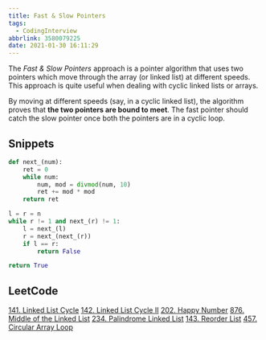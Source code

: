 ```yaml
---
title: Fast & Slow Pointers
tags:
  - CodingInterview
abbrlink: 3580079225
date: 2021-01-30 16:11:29
---
```

The _Fast & Slow Pointers_ approach is a pointer algorithm that uses two pointers which move through the array (or linked list) at different speeds. This approach is quite useful when dealing with cyclic linked lists or arrays.

By moving at different speeds (say, in a cyclic linked list), the algorithm proves that **the two pointers are bound to meet**. The fast pointer should catch the slow pointer once both the pointers are in a cyclic loop.

## Snippets
```python
def next_(num):
    ret = 0
    while num:
        num, mod = divmod(num, 10)
        ret += mod * mod
    return ret

l = r = n  
while r != 1 and next_(r) != 1:
    l = next_(l)
    r = next_(next_(r))
    if l == r:
        return False

return True
```

## LeetCode
[141. Linked List Cycle](https://leetcode.com/problems/linked-list-cycle/)
[142. Linked List Cycle II](https://leetcode.com/problems/linked-list-cycle-ii/)
[202. Happy Number](https://leetcode.com/problems/happy-number/)
[876. Middle of the Linked List](https://leetcode.com/problems/middle-of-the-linked-list/)
[234. Palindrome Linked List](https://leetcode.com/problems/palindrome-linked-list/)
[143. Reorder List](https://leetcode.com/problems/reorder-list/)
[457. Circular Array Loop](https://leetcode.com/problems/circular-array-loop/)
